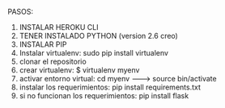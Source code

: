 PASOS:
1) INSTALAR HEROKU CLI
2) TENER INSTALADO PYTHON (version 2.6 creo)
3) INSTALAR PIP
4) Instalar virtualenv: sudo pip install virtualenv
5) clonar el repositorio
6) crear virtualenv: $ virtualenv myenv
7) activar entorno virtual: cd myenv ---> source bin/activate
8) instalar los requerimientos: pip install requirements.txt
7) si no funcionan los requerimientos: pip install flask

